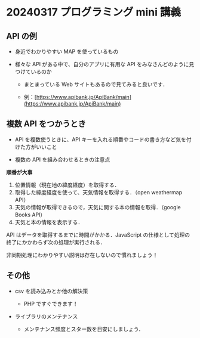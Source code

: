 # 20240317 プログラミング mini 講義

## API の例

- 身近でわかりやすい MAP を使っているもの

- 様々な API がある中で、自分のアプリに有用な API をみなさんどのように見つけているのか

  - まとまっている Web サイトもあるので見てみると良いです．

  - 例：[https://www.apibank.jp/ApiBank/main](https://www.apibank.jp/ApiBank/main)

## 複数 API をつかうとき

- API を複数使うときに、API キーを入れる順番やコードの書き方など気を付けた方がいいこと

- 複数の API を組み合わせるときの注意点

**順番が大事**

1. 位置情報（現在地の緯度経度）を取得する．
2. 取得した緯度経度を使って、天気情報を取得する．（open weathermap API）
3. 天気の情報が取得できるので，天気に関する本の情報を取得．（google Books API）
4. 天気と本の情報を表示する．

API はデータを取得するまでに時間がかかる．JavaScript の仕様として処理の終了にかかわらず次の処理が実行される．

非同期処理にわかりやすい説明は存在しないので慣れましょう！

## その他

- csv を読み込みとか他の解決策

  - PHP ですぐできます！

- ライブラリのメンテナンス

  - メンテナンス頻度とスター数を目安にしましょう．
